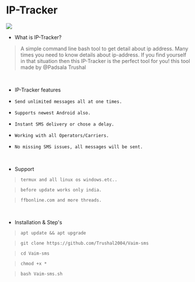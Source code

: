 # IP-Tracker
<img src="Vaim-sms.png"><br>


- What is IP-Tracker?
> A simple command line bash tool to get detail about ip address.
> Many times you need to know details about ip-address.
> If you find yourself in that situation then this IP-Tracker is the perfect tool for you!
> this tool made by @Padsala Trushal

<br>

-  IP-Tracker features 

* `Send unlimited messages all at one times.`

* `Supports newest Android also.`

* `Instant SMS delivery or chose a delay.`

* `Working with all Operators/Carriers.`

* `No missing SMS issues, all messages will be sent.`

<br>

- Support

> `termux and all linux os windows.etc..`

> `before update works only india.`

> `ffbonline.com and more threads.`
 
 <br>

- Installation & Step's
 
> `apt update && apt upgrade`
 
> `git clone https://github.com/Trushal2004/Vaim-sms`
 
> `cd Vaim-sms`  

> `chmod +x *` 
 
> `bash Vaim-sms.sh`

<br>



